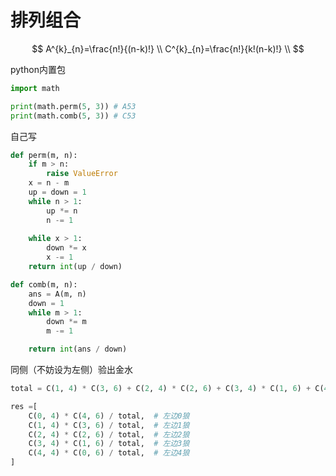 # 排列组合

$$
A^{k}_{n}=\frac{n!}{(n-k)!} \\
C^{k}_{n}=\frac{n!}{k!(n-k)!} \\
$$



python内置包

```python
import math

print(math.perm(5, 3)) # A53
print(math.comb(5, 3)) # C53
```



自己写

```python
def perm(m, n):
    if m > n:
        raise ValueError
    x = n - m
    up = down = 1
    while n > 1:
        up *= n
        n -= 1
    
    while x > 1:
        down *= x
        x -= 1
    return int(up / down)

def comb(m, n):
    ans = A(m, n)
    down = 1
    while m > 1:
        down *= m
        m -= 1

    return int(ans / down)
```



同侧（不妨设为左侧）验出金水

```python
total = C(1, 4) * C(3, 6) + C(2, 4) * C(2, 6) + C(3, 4) * C(1, 6) + C(4, 4) * C(0, 6) + C(0, 4) * C(4, 6)

res =[ 
    C(0, 4) * C(4, 6) / total,  # 左边0狼
    C(1, 4) * C(3, 6) / total,  # 左边1狼
    C(2, 4) * C(2, 6) / total,  # 左边2狼
    C(3, 4) * C(1, 6) / total,  # 左边3狼
    C(4, 4) * C(0, 6) / total,  # 左边4狼
]
```

